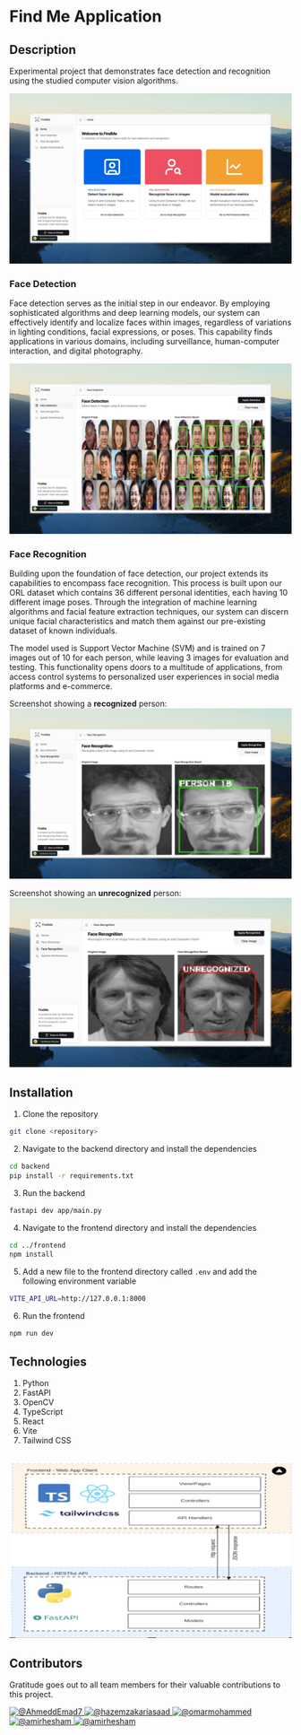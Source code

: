 # Find Me Application

## Description

Experimental project that demonstrates face detection and recognition using the studied computer vision algorithms.

![Home Page](screenshots/screen1.jpeg)

### Face Detection

Face detection serves as the initial step in our endeavor. By employing sophisticated algorithms and deep learning models, our system can effectively identify and localize faces within images, regardless of variations in lighting conditions, facial expressions, or poses. This capability finds applications in various domains, including surveillance, human-computer interaction, and digital photography.

![Face Detection](screenshots/screen3.jpeg)

### Face Recognition

Building upon the foundation of face detection, our project extends its capabilities to encompass face recognition. This process is built upon our ORL dataset which contains 36 different personal identities, each having 10 different image poses. Through the integration of machine learning algorithms and facial feature extraction techniques, our system can discern unique facial characteristics and match them against our pre-existing dataset of known individuals.

The model used is Support Vector Machine (SVM) and is trained on 7 images out of 10 for each person, while leaving 3 images for evaluation and testing. This functionality opens doors to a multitude of applications, from access control systems to personalized user experiences in social media platforms and e-commerce.

Screenshot showing a **recognized** person:
![Face Recognition](screenshots/screen2.jpeg)

Screenshot showing an **unrecognized** person:
![Face Recognition](screenshots/screen5.jpeg)

## Installation

1. Clone the repository

```bash
git clone <repository>
```

2. Navigate to the backend directory and install the dependencies

```bash
cd backend
pip install -r requirements.txt
```

3. Run the backend

```bash
fastapi dev app/main.py
```

4. Navigate to the frontend directory and install the dependencies

```bash
cd ../frontend
npm install
```

5. Add a new file to the frontend directory called `.env` and add the following environment variable

```bash
VITE_API_URL=http://127.0.0.1:8000
```

6. Run the frontend

```bash
npm run dev
```

## Technologies

1. Python
2. FastAPI
3. OpenCV
4. TypeScript
5. React
6. Vite
7. Tailwind CSS

\
![Face Recognition](screenshots/screen4.jpeg)

## Contributors

Gratitude goes out to all team members for their valuable contributions to this project.

<div align="left">
    <a href="https://github.com/AhmeddEmad7">
    <img src="https://github.com/AhmeddEmad7.png" width="100px" alt="@AhmeddEmad7">
  </a>
 <a href="https://github.com/hazemzakariasaad">
      <img src="https://github.com/hazemzakariasaad.png" width="100px" alt="@hazemzakariasaad">
    </a>
    <a href="https://github.com/omarmohhameed29">
      <img src="https://github.com/omarmohhameed29.png" width="100px" alt="@omarmohammed">
    </a>
    <a href="https://github.com/amirhesham65">
      <img src="https://github.com/amirhesham65.png" width="100px" alt="@amirhesham">
    </a>
      <a href="https://github.com/Omartarek78">
      <img src="https://github.com/Omartarek78.png" width="100px" alt="@amirhesham">
    </a>
</div>
